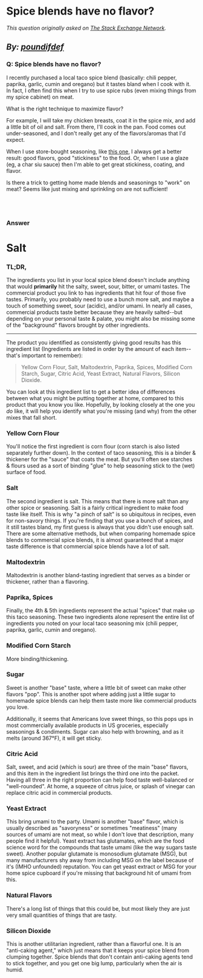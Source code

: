 # Spice blends have no flavor?

_This question originally asked on [The Stack Exchange Network](https://cooking.stackexchange.com/q/119580)._

_By: [poundifdef](https://cooking.stackexchange.com/u/66371)_
<br>
--------------------------------------------
### Q: Spice blends have no flavor?
<p>I recently purchased a local taco spice blend (basically: chili pepper, paprika, garlic, cumin and oregano) but it tastes bland when I cook with it. In fact, I often find this when I try to use spice rubs (even mixing things from my spice cabinet) on meat.</p>
<p>What is the right technique to maximize flavor?</p>
<p>For example, I will take my chicken breasts, coat it in the spice mix, and add a little bit of oil and salt. From there, I'll cook in the pan. Food comes out under-seasoned, and I don't really get any of the flavors/aromas that I'd expect.</p>
<p>When I use store-bought seasoning, like <a href="https://ortega.com/product/taco-seasoning-mix/" rel="noreferrer">this one</a>, I always get a better result: good flavors, good &quot;stickiness&quot; to the food. Or, when I use a glaze (eg, a char siu sauce) then I'm able to get great stickiness, coating, and flavor.</p>
<p>Is there a trick to getting home made blends and seasonings to &quot;work&quot; on meat? Seems like just mixing and sprinkling on are not sufficient!</p>

<br><br>
### Answer 
<h1>Salt</h1>
<h3>TL;DR,</h3>
<p>The ingredients you list in your local spice blend doesn't include anything that would <strong>primarily</strong> hit the salty, sweet, sour, bitter, or umami tastes. The commercial product you link to has ingredients that hit four of those five tastes. Primarily, you probably need to use a bunch more salt, and maybe a touch of something sweet, sour (acidic), and/or umami. In nearly all cases, commercial products taste better because they are heavily salted--but depending on your personal taste &amp; palate, you might also be missing some of the &quot;background&quot; flavors brought by other ingredients.</p>
<hr>
<p>The product you identified as consistently giving good results has this ingredient list (Ingredients are listed in order by the amount of each item--that's important to remember):</p>
<blockquote>
<p>Yellow Corn Flour, Salt, Maltodextrin, Paprika, Spices, Modified Corn Starch, Sugar, Citric Acid, Yeast Extract, Natural Flavors, Silicon Dioxide.</p>
</blockquote>
<p>You can look at this ingredient list to get a better idea of differences between what you might be putting together at home, compared to this product that you know you like. Hopefully, by looking closely at the one you <em>do</em> like, it will help you identify what you're missing (and why) from the other mixes that fall short.</p>
<h3>Yellow Corn Flour</h3>
<p>You'll notice the first ingredient is corn flour (corn starch is also listed separately further down). In the context of taco seasoning, this is a binder &amp; thickener for the &quot;sauce&quot; that coats the meat. But you'll often see starches &amp; flours used as a sort of binding &quot;glue&quot; to help seasoning stick to the (wet) surface of food.</p>
<h3>Salt</h3>
<p>The second ingredient is salt. This means that there is more salt than any other spice or seasoning. Salt is a fairly critical ingredient to make food taste like itself. This is why &quot;a pinch of salt&quot; is so ubiquitous in recipes, even for non-savory things. If you're finding that you use a bunch of spices, and it still tastes bland, my first guess is always that you didn't use enough salt. There are some alternative methods, but when comparing homemade spice blends to commercial spice blends, it is almost guaranteed that a major taste difference is that commercial spice blends have a lot of salt.</p>
<h3>Maltodextrin</h3>
<p>Maltodextrin is another bland-tasting ingredient that serves as a binder or thickener, rather than a flavoring.</p>
<h3>Paprika, Spices</h3>
<p>Finally, the 4th &amp; 5th ingredients represent the actual &quot;spices&quot; that make up this taco seasoning. These two ingredients alone represent the entire list of ingredients you noted on your local taco seasoning mix (chili pepper, paprika, garlic, cumin and oregano).</p>
<h3>Modified Corn Starch</h3>
<p>More binding/thickening.</p>
<h3>Sugar</h3>
<p>Sweet is another &quot;base&quot; taste, where a little bit of sweet can make other flavors &quot;pop&quot;. This is another spot where adding just a little sugar to homemade spice blends can help them taste more like commercial products you love.</p>
<p>Additionally, it seems that Americans love sweet things, so this pops ups in most commercially available products in US groceries, especially seasonings &amp; condiments. Sugar can also help with browning, and as it melts (around 367°F), it will get sticky.</p>
<h3>Citric Acid</h3>
<p>Salt, sweet, and acid (which is sour) are three of the main &quot;base&quot; flavors, and this item in the ingredient list brings the third one into the packet. Having all three in the right proportion can help food taste well-balanced or &quot;well-rounded&quot;. At home, a squeeze of citrus juice, or splash of vinegar can replace citric acid in commercial products.</p>
<h3>Yeast Extract</h3>
<p>This bring umami to the party. Umami is another &quot;base&quot; flavor, which is usually described as &quot;savoryness&quot; or sometimes &quot;meatiness&quot; (many sources of umami are not meat, so while I don't love that description, many people find it helpful). Yeast extract has glutamates, which are the food science word for the compounds that taste umami (like the way sugars taste sweet). Another popular glutamate is monosodium glutamate (MSG), but many manufacturers shy away from including MSG on the label because of it's (IMHO unfounded) reputation. You can get yeast extract or MSG for your home spice cupboard if you're missing that background hit of umami from this.</p>
<h3>Natural Flavors</h3>
<p>There's a long list of things that this could be, but most likely they are just very small quantities of things that are tasty.</p>
<h3>Silicon Dioxide</h3>
<p>This is another utilitarian ingredient, rather than a flavorful one. It is an &quot;anti-caking agent,&quot; which just means that it keeps your spice blend from clumping together. Spice blends that don't contain anti-caking agents tend to stick together, and you get one big lump, particularly when the air is humid.</p>

